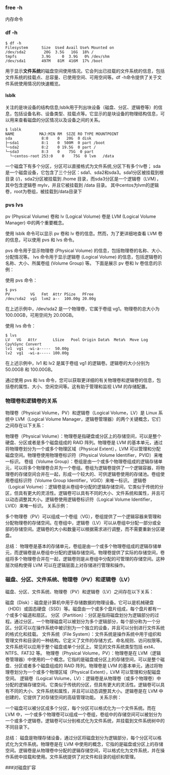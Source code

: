 ### free -h

内存命令

### df -h
```perforce
$ df -h
Filesystem      Size  Used Avail Use% Mounted on
/dev/sda2        20G  3.5G   16G  18% /
tmpfs           3.9G     0  3.9G   0% /dev/shm
/dev/sda1       497M   81M  416M  17% /boot
```
用于显示**文件系统**的磁盘空间使用情况。它会列出已挂载的文件系统的信息，包括文件系统的挂载点、总容量、已使用空间、可用空间等。df -h命令提供了关于文件系统使用情况的快速概览。

#### lsblk

关注的是块设备的结构信息;lsblk用于列出块设备（磁盘、分区、逻辑卷等）的信息，包括设备名称、设备类型、挂载点等。它显示的是块设备的物理结构信息，可以用来查看磁盘的分区情况以及设备之间的关系。

```perforce
$ lsblk
NAME           MAJ:MIN RM  SIZE RO TYPE MOUNTPOINT
sda             8:0    0   20G  0 disk 
├─sda1          8:1    0  500M  0 part /boot
└─sda2          8:2    0 19.5G  0 part /
└─sda3          8:3    0    75G  0 part  
  └─centos-root 253:0    0    75G  0 lvm   /data
```
一个磁盘下有多个分区，分区可以直接格式为文件系统,分区下有多个lv卷；
sda是一个磁盘设备，它包含了三个分区：sda1、sda2和sda3。sda1分区被挂载到根目录 (/)，sda2分区被挂载到 /home 目录，而sda3分区是一个逻辑卷（LVM），其中包含逻辑卷 mylv，并且它被挂载到 /data 目录。
其中centos为lvm的逻辑卷，root为卷组，被挂载到/data目录下

### pvs  lvs
pv (Physical Volume) 卷和 lv (Logical Volume) 卷是 LVM (Logical Volume Manager) 中的两个重要概念。

使用 lsblk 命令可以显示 pv 卷和 lv 卷的信息。然而，为了更详细地查看 LVM 卷的信息，可以使用 pvs 和 lvs 命令。

pvs 命令用于显示物理卷 (Physical Volume) 的信息，包括物理卷的名称、大小、分配情况等。
lvs 命令用于显示逻辑卷 (Logical Volume) 的信息，包括逻辑卷的名称、大小、所属卷组 (Volume Group) 等。
下面是展示 pv 卷和 lv 卷信息的示例：

使用 pvs 命令：
```perforce
$ pvs
PV         VG   Fmt  Attr PSize   PFree
/dev/sda2  vg1  lvm2 a--  100.00g 20.00g
```
在上述示例中，/dev/sda2 是一个物理卷，它属于卷组 vg1。物理卷的总大小为 100.00GB，可用空间为 20.00GB。

使用 lvs 命令：
```perforce
$ lvs
LV   VG   Attr       LSize   Pool Origin Data%  Meta%  Move Log Cpy%Sync Convert
lv1  vg1  -wi-a-----  50.00g                                                    
lv2  vg1  -wi-a----- 100.00g
```
在上述示例中，lv1 和 lv2 是属于卷组 vg1 的逻辑卷。逻辑卷的大小分别为 50.00GB 和 100.00GB。

通过使用 pvs 和 lvs 命令，您可以获取更详细的有关物理卷和逻辑卷的信息，包括卷的属性、大小、空闲空间等。这有助于管理和监视 LVM 的存储配置。

### 物理卷和逻辑卷的关系

物理卷（Physical Volume，PV）和逻辑卷（Logical Volume，LV）是 Linux 系统中 LVM（Logical Volume Manager，逻辑卷管理器）的两个关键概念，它们之间存在以下关系：

物理卷（Physical Volume）：物理卷是指硬盘或分区上的存储空间，可以是整个硬盘、分区或者是多个磁盘组成的 RAID 阵列。物理卷是 LVM 的基本单元，通过将物理卷划分为一个或多个物理区域（Physical Extent），LVM 可以管理和分配磁盘空间。物理卷使用物理卷标识符（Physical Volume Identifier，PVID）来唯一标识。
卷组（Volume Group）：卷组是由一个或多个物理卷组成的逻辑存储单元，可以将多个物理卷合并为一个卷组。卷组为逻辑卷提供了一个逻辑容器，将物理卷的存储空间合并在一起，形成一个较大的、可供逻辑卷使用的存储池。卷组使用卷组标识符（Volume Group Identifier，VGID）来唯一标识。
逻辑卷（Logical Volume）：逻辑卷是从卷组中分配的逻辑存储空间，它类似于传统的分区，但具有更大的灵活性。逻辑卷可以具有不同的大小、文件系统和属性，并且可以动态调整其大小。逻辑卷使用逻辑卷标识符（Logical Volume Identifier，LVID）来唯一标识。
关系示例：

多个物理卷（PV）可以组成一个卷组（VG），卷组提供了一个逻辑容器来管理和分配物理卷的存储空间。在卷组中，逻辑卷（LV）可以从卷组中分配一部分或全部的存储空间。逻辑卷的大小和数量可以根据需求进行调整，而不需要重新分区硬盘。

总结：
物理卷是基本的存储单元，卷组是由一个或多个物理卷组成的逻辑存储单元，而逻辑卷是从卷组中分配的逻辑存储空间。物理卷提供了实际的存储空间，卷组将多个物理卷合并在一起，逻辑卷则是从卷组中分配的可管理的存储空间。这种层次结构使得 LVM 可以在逻辑层面上对存储进行管理和操作。

### 磁盘、分区、文件系统、物理卷（PV）和逻辑卷（LV）

磁盘、分区、文件系统、物理卷（PV）和逻辑卷（LV）之间存在以下关系：

磁盘（Disk）：磁盘是计算机中用于存储数据的物理设备。它可以是机械硬盘（HDD）或固态硬盘（SSD）等。磁盘由一个或多个盘片组成，每个盘片都有一个或多个磁道和扇区。
分区（Partition）：分区是指将磁盘划分为逻辑部分的过程。通过分区，一个物理磁盘可以被划分为多个逻辑部分，每个部分称为一个分区。分区可以在操作系统中被识别为一个独立的设备，并且可以分别进行文件系统的格式化和挂载。
文件系统（File System）：文件系统是操作系统中用于组织和管理文件和目录的一种结构。它定义了文件的存储方式、命名规则、访问权限等。文件系统可以应用于整个磁盘或单个分区上。常见的文件系统类型包括 ext4、NTFS、FAT32 等。
物理卷（Physical Volume，PV）：物理卷是在 LVM（逻辑卷管理器）中使用的一个概念。它指的是磁盘或分区上的存储空间，可以是整个磁盘、分区或者多个磁盘组成的 RAID 阵列。物理卷是 LVM 的基本单元，通过将物理卷划分为一个或多个物理区域（Physical Extent），LVM 可以管理和分配磁盘空间。
逻辑卷（Logical Volume，LV）：逻辑卷是从物理卷（或多个物理卷）中分配的逻辑存储空间。它类似于传统的分区，但具有更大的灵活性。逻辑卷可以具有不同的大小、文件系统和属性，并且可以动态调整其大小。逻辑卷是在 LVM 中创建的，它提供了对存储空间的高级管理功能。
关系示例：

一个磁盘可以被分区成多个分区，每个分区可以格式化为一个文件系统。而在 LVM 中，一个或多个物理卷可以组成一个卷组，卷组中的存储空间可以被划分为一个或多个逻辑卷。逻辑卷可以分别格式化为文件系统，并挂载到文件系统树中的不同目录下。

总结：
磁盘是物理存储设备，通过分区将磁盘划分为逻辑部分，每个分区可以格式化为文件系统。物理卷是在 LVM 中使用的概念，它指的是磁盘或分区上的存储空间。逻辑卷是从物理卷中分配的逻辑存储空间，可以格式化为文件系统，并在操作系统中挂载和使用。文件系统提供了对文件和目录的组织和管理。


###对磁盘扩容